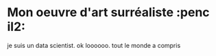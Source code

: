 # Mon oeuvre d'art surréaliste :penc il2: 

je suis un data scientist. ok loooooo. tout le monde a compris
